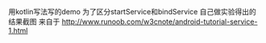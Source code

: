 用kotlin写法写的demo   为了区分startService和bindService
自己做实验得出的结果截图
来自于 http://www.runoob.com/w3cnote/android-tutorial-service-1.html
